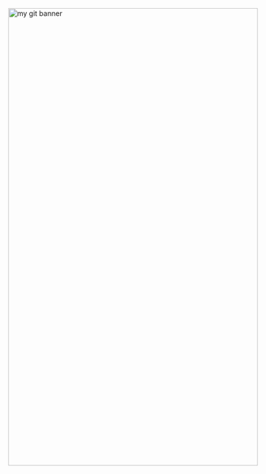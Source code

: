 <img src="readme.svg" width="100%" height="925rem" alt="my git banner" title='"100 pushups, 100 sit-ups, 100 squats, and a 10km run!"'/>